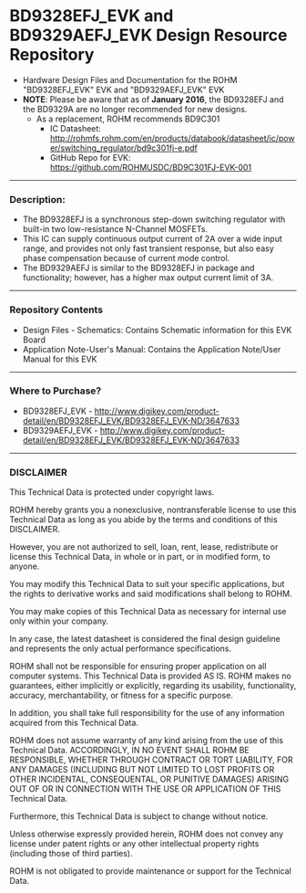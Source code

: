 # BD9328EFJ_EVK and BD9329AEFJ_EVK Design Resource Repository
* Hardware Design Files and Documentation for the ROHM "BD9328EFJ_EVK" EVK and "BD9329AEFJ_EVK" EVK
* **NOTE**: Please be aware that as of **January 2016**, the BD9328EFJ and the BD9329A are no longer recommended for new designs.
  * As a replacement, ROHM recommends BD9C301     
     * IC Datasheet: http://rohmfs.rohm.com/en/products/databook/datasheet/ic/power/switching_regulator/bd9c301fj-e.pdf
     * GitHub Repo for EVK: https://github.com/ROHMUSDC/BD9C301FJ-EVK-001
	 
----
### Description: 
* The BD9328EFJ is a synchronous step-down switching regulator with built-in two low-resistance N-Channel MOSFETs. 
* This IC can supply continuous output current of 2A over a wide input range, and provides not only fast transient response, but also easy phase compensation because of current mode control. 
* The BD9329AEFJ is similar to the BD9328EFJ in package and functionality; however, has a higher max output current limit of 3A.

----
### Repository Contents
* Design Files - Schematics: Contains Schematic information for this EVK Board
* Application Note-User's Manual: Contains the Application Note/User Manual for this EVK

----
### Where to Purchase?
* BD9328EFJ_EVK - http://www.digikey.com/product-detail/en/BD9328EFJ_EVK/BD9328EFJ_EVK-ND/3647633
* BD9329AEFJ_EVK - http://www.digikey.com/product-detail/en/BD9328EFJ_EVK/BD9328EFJ_EVK-ND/3647633

----
### DISCLAIMER
This Technical Data is protected under copyright laws.

ROHM hereby grants you a nonexclusive, nontransferable license to use this Technical Data 
as long as you abide by the terms and conditions of this DISCLAIMER. 

However, you are not authorized to sell, loan, rent, lease, redistribute or license this Technical Data, 
in whole or in part, or in modified form, to anyone.

You may modify this Technical Data to suit your specific applications, 
but the rights to derivative works and said modifications shall belong to ROHM. 

You may make copies of this Technical Data as necessary for internal use only within your company.

In any case, the latest datasheet is considered the final design guideline and represents 
the only actual performance specifications.

ROHM shall not be responsible for ensuring proper application on all computer systems.
This Technical Data is provided AS IS. ROHM makes no guarantees, either implicitly or explicitly, 
regarding its usability, functionality, accuracy, merchantability, or fitness for a specific purpose.

In addition, you shall take full responsibility for the use of any information acquired from this Technical Data. 

ROHM does not assume warranty of any kind arising from the use of this Technical Data. ACCORDINGLY, 
IN NO EVENT SHALL ROHM BE RESPONSIBLE, WHETHER THROUGH CONTRACT OR TORT LIABILITY, 
FOR ANY DAMAGES (INCLUDING BUT NOT LIMITED TO LOST PROFITS OR OTHER INCIDENTAL, CONSEQUENTAL, 
OR PUNITIVE DAMAGES) ARISING OUT OF OR IN CONNECTION WITH THE USE OR APPLICATION OF THIS Technical Data.

Furthermore, this Technical Data is subject to change without notice.

Unless otherwise expressly provided herein, ROHM does not convey any license under patent rights 
or any other intellectual property rights (including those of third parties).

ROHM is not obligated to provide maintenance or support for the Technical Data.
